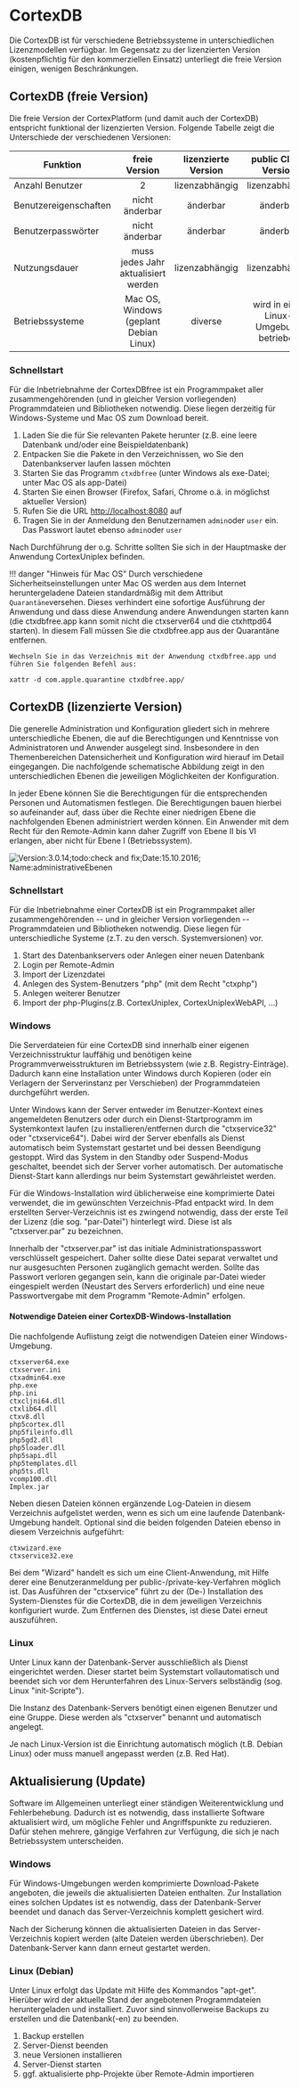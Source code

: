 CortexDB
========

Die CortexDB ist für verschiedene Betriebssysteme in unterschiedlichen Lizenzmodellen verfügbar. Im Gegensatz zu der lizenzierten Version (kostenpflichtig für den kommerziellen Einsatz) unterliegt die freie Version einigen, wenigen Beschränkungen. 

CortexDB (freie Version)
------------------------

Die freie Version der CortexPlatform (und damit auch der CortexDB) entspricht funktional der lizenzierten Version. Folgende Tabelle zeigt die Unterschiede der verschiedenen Versionen:

| Funktion                 | freie Version                            | lizenzierte Version  | public Cloud Version                   |
| ------------------------ |:----------------------------------------:|:--------------------:|:--------------------------------------:|
| Anzahl Benutzer          | 2                                        | lizenzabhängig       | lizenzabhängig                         |
| Benutzereigenschaften    | nicht änderbar                           | änderbar             | änderbar                               |
| Benutzerpasswörter       | nicht änderbar                           | änderbar             | änderbar                               |
| Nutzungsdauer            | muss jedes Jahr<br />aktualisiert werden | lizenzabhängig       | lizenzabhängig                         |
| Betriebssysteme          | Mac OS, Windows<br />(geplant Debian Linux) | diverse              | wird in einer Linux-Umgebung betrieben |

### Schnellstart

Für die Inbetriebnahme der CortexDBfree ist ein Programmpaket aller
zusammengehörenden (und in gleicher Version vorliegenden) Programmdateien und Bibliotheken notwendig. Diese liegen derzeitig für Windows-Systeme und Mac OS zum Download bereit.

1. Laden Sie die für Sie relevanten Pakete herunter (z.B. eine leere Datenbank und/oder eine Beispieldatenbank)
2. Entpacken Sie die Pakete in den Verzeichnissen, wo Sie den Datenbankserver laufen lassen möchten
3. Starten Sie das Programm `ctxdbfree` (unter Windows als exe-Datei; unter Mac OS als app-Datei)
4. Starten Sie einen Browser (Firefox, Safari, Chrome o.ä. in möglichst aktueller Version)
5. Rufen Sie die URL [http://localhost:8080](http://localhost:8080) auf
6. Tragen Sie in der Anmeldung den Benutzernamen `admin`oder `user` ein. Das Passwort lautet ebenso `admin`oder `user`

Nach Durchführung der o.g. Schritte sollten Sie sich in der Hauptmaske der Anwendung CortexUniplex befinden.

!!! danger "Hinweis für Mac OS"
	Durch verschiedene Sicherheitseinstellungen unter Mac OS werden aus dem Internet heruntergeladene Dateien standardmäßig mit dem Attribut `Quarantäne`versehen. Dieses verhindert eine sofortige Ausführung der Anwendung und dass diese Anwendung andere Anwendungen starten kann (die ctxdbfree.app kann somit nicht die ctxserver64 und die ctxhttpd64 starten). In diesem Fall müssen Sie die ctxdbfree.app aus der Quarantäne entfernen.
    
    Wechseln Sie in das Verzeichnis mit der Anwendung ctxdbfree.app und führen Sie folgenden Befehl aus:

    xattr -d com.apple.quarantine ctxdbfree.app/


CortexDB (lizenzierte Version)
------------------------------

Die generelle Administration und Konfiguration gliedert sich in mehrere unterschiedliche Ebenen, die auf die Berechtigungen und Kenntnisse von Administratoren und Anwender ausgelegt sind. Insbesondere in den Themenbereichen Datensicherheit und Konfiguration wird hierauf im Detail eingegangen. Die nachfolgende schematische Abbildung zeigt in den unterschiedlichen Ebenen die jeweiligen Möglichkeiten der Konfiguration.

In jeder Ebene können Sie die Berechtigungen für die entsprechenden Personen und Automatismen festlegen. Die Berechtigungen bauen hierbei so aufeinander auf, dass über die Rechte einer niedrigen Ebene die nachfolgenden Ebenen administriert werden können. Ein Anwender mit dem Recht für den Remote-Admin kann daher Zugriff von Ebene II bis VI erlangen, aber nicht für Ebene I (Betriebssystem).

![Version:3.0.14;todo:check and fix;Date:15.10.2016; Name:administrativeEbenen](AdminLevels.png)

### Schnellstart

Für die Inbetriebnahme einer CortexDB ist ein Programmpaket aller zusammengehörenden -- und in gleicher Version vorliegenden -- Programmdateien und Bibliotheken notwendig. Diese liegen für unterschiedliche Systeme (z.T. zu den versch. Systemversionen) vor.

1.  Start des Datenbankservers oder Anlegen einer neuen Datenbank
2.  Login per Remote-Admin
3.  Import der Lizenzdatei
4.  Anlegen des System-Benutzers "php" (mit dem Recht "ctxphp")
5.  Anlegen weiterer Benutzer
6.  Import der php-Plugins(z.B. CortexUniplex, CortexUniplexWebAPI, \...)

### Windows

Die Serverdateien für eine CortexDB sind innerhalb einer eigenen
Verzeichnisstruktur lauffähig und benötigen keine
Programmverweisstrukturen im Betriebssystem (wie z.B.
Registry-Einträge). Dadurch kann eine Installation unter Windows durch
Kopieren (oder ein Verlagern der Serverinstanz per Verschieben) der
Programmdateien durchgeführt werden.

Unter Windows kann der Server entweder im Benutzer-Kontext eines
angemeldeten Benutzers oder durch ein Dienst-Startprogramm im
Systemkontext laufen (zu installieren/entfernen durch die
"ctxservice32" oder "ctxservice64"). Dabei wird der Server ebenfalls
als Dienst automatisch beim Systemstart gestartet und bei dessen
Beendigung gestoppt. Wird das System in den Standby oder Suspend-Modus
geschaltet, beendet sich der Server vorher automatisch. Der automatische
Dienst-Start kann allerdings nur beim Systemstart gewährleistet werden.

Für die Windows-Installation wird üblicherweise eine komprimierte Datei
verwendet, die im gewünschten Verzeichnis-Pfad entpackt wird. In dem
erstellten Server-Verzeichnis ist es zwingend notwendig, dass der erste
Teil der Lizenz (die sog. "par-Datei") hinterlegt wird. Diese ist als
"ctxserver.par" zu bezeichnen.

Innerhalb der "ctxserver.par" ist das initiale Administrationspasswort
verschlüsselt gespeichert. Daher sollte diese Datei separat verwaltet
und nur ausgesuchten Personen zugänglich gemacht werden. Sollte das
Passwort verloren gegangen sein, kann die originale par-Datei wieder
eingespielt werden (Neustart des Servers erforderlich) und eine neue
Passwortvergabe mit dem Programm "Remote-Admin" erfolgen.

#### Notwendige Dateien einer CortexDB-Windows-Installation

Die nachfolgende Auflistung zeigt die notwendigen Dateien einer
Windows-Umgebung.

    ctxserver64.exe 
    ctxserver.ini
    ctxadmin64.exe
    php.exe
    php.ini
    ctxcljni64.dll
    ctxlib64.dll
    ctxv8.dll
    php5cortex.dll
    php5fileinfo.dll
    php5gd2.dll
    php5loader.dll
    php5sapi.dll
    php5templates.dll
    php5ts.dll
    vcomp100.dll
    Implex.jar

Neben diesen Dateien können ergänzende Log-Dateien in diesem Verzeichnis aufgelistet werden, wenn es sich um eine laufende Datenbank-Umgebung handelt. Optional sind die beiden folgenden Dateien ebenso in diesem Verzeichnis aufgeführt:

    ctxwizard.exe 
    ctxservice32.exe

Bei dem "Wizard" handelt es sich um eine Client-Anwendung, mit Hilfe
derer eine Benutzeranmeldung per public-/private-key-Verfahren möglich
ist. Das Ausführen der "ctxservice" führt zu der (De-) Installation des
System-Dienstes für die CortexDB, die in dem jeweiligen Verzeichnis
konfiguriert wurde. Zum Entfernen des Dienstes, ist diese Datei erneut
auszuführen.

### Linux 

Unter Linux kann der Datenbank-Server ausschließlich als Dienst
eingerichtet werden. Dieser startet beim Systemstart vollautomatisch und
beendet sich vor dem Herunterfahren des Linux-Servers selbständig (sog.
Linux "init-Scripte").

Die Instanz des Datenbank-Servers benötigt einen eigenen Benutzer und
eine Gruppe. Diese werden als "ctxserver" benannt und automatisch
angelegt.

Je nach Linux-Version ist die Einrichtung automatisch möglich (t.B. Debian Linux) oder muss manuell angepasst werden (z.B. Red Hat).


Aktualisierung (Update)
-----------------------

Software im Allgemeinen unterliegt einer ständigen Weiterentwicklung und
Fehlerbehebung. Dadurch ist es notwendig, dass installierte Software
aktualisiert wird, um mögliche Fehler und Angriffspunkte zu reduzieren.
Dafür stehen mehrere, gängige Verfahren zur Verfügung, die sich je nach
Betriebssystem unterscheiden.

### Windows

Für Windows-Umgebungen werden komprimierte Download-Pakete angeboten,
die jeweils die aktualisierten Dateien enthalten. Zur Installation eines
solchen Updates ist es notwendig, dass der Datenbank-Server beendet und
danach das Server-Verzeichnis komplett gesichert wird.

Nach der Sicherung können die aktualisierten Dateien in das
Server-Verzeichnis kopiert werden (alte Dateien werden überschrieben).
Der Datenbank-Server kann dann erneut gestartet werden.

### Linux (Debian)

Unter Linux erfolgt das Update mit Hilfe des Kommandos "apt-get".
Hierüber wird der aktuelle Stand der angebotenen Programmdateien
heruntergeladen und installiert. Zuvor sind sinnvollerweise Backups zu
erstellen und die Datenbank(-en) zu beenden.

1.  Backup erstellen 
2.  Server-Dienst beenden
3.	neue Versionen installieren
4.  Server-Dienst starten
5.  ggf. aktualisierte php-Projekte über Remote-Admin importieren
